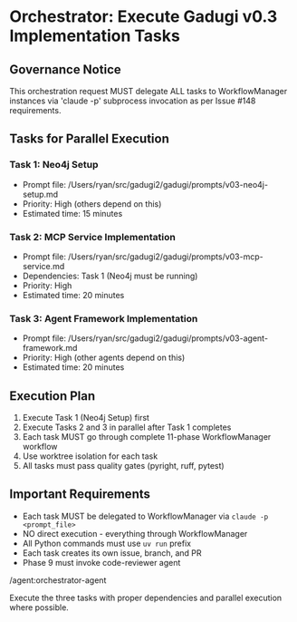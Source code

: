 # Orchestrator: Execute Gadugi v0.3 Implementation Tasks

## Governance Notice
This orchestration request MUST delegate ALL tasks to WorkflowManager instances via 'claude -p' subprocess invocation as per Issue #148 requirements.

## Tasks for Parallel Execution

### Task 1: Neo4j Setup
- Prompt file: /Users/ryan/src/gadugi2/gadugi/prompts/v03-neo4j-setup.md
- Priority: High (others depend on this)
- Estimated time: 15 minutes

### Task 2: MCP Service Implementation
- Prompt file: /Users/ryan/src/gadugi2/gadugi/prompts/v03-mcp-service.md
- Dependencies: Task 1 (Neo4j must be running)
- Priority: High
- Estimated time: 20 minutes

### Task 3: Agent Framework Implementation
- Prompt file: /Users/ryan/src/gadugi2/gadugi/prompts/v03-agent-framework.md
- Priority: High (other agents depend on this)
- Estimated time: 20 minutes

## Execution Plan
1. Execute Task 1 (Neo4j Setup) first
2. Execute Tasks 2 and 3 in parallel after Task 1 completes
3. Each task MUST go through complete 11-phase WorkflowManager workflow
4. Use worktree isolation for each task
5. All tasks must pass quality gates (pyright, ruff, pytest)

## Important Requirements
- Each task MUST be delegated to WorkflowManager via `claude -p <prompt_file>`
- NO direct execution - everything through WorkflowManager
- All Python commands must use `uv run` prefix
- Each task creates its own issue, branch, and PR
- Phase 9 must invoke code-reviewer agent

/agent:orchestrator-agent

Execute the three tasks with proper dependencies and parallel execution where possible.
